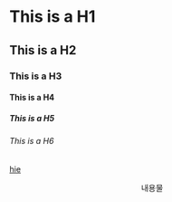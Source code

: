 # This is a H1
## This is a H2
### This is a H3
#### This is a H4
##### This is a H5
###### This is a H6
<ins>hie</ins>
<div align="center">
  내용물
</div>
